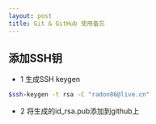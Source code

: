 ```yaml
---
layout: post
title: Git & GitHub 使用备忘
---
```


## 添加SSH钥

* 1 生成SSH keygen

```sh
$ssh-keygen -t rsa -C "radon86@live.cn"
```


* 2 将生成的id_rsa.pub添加到github上
